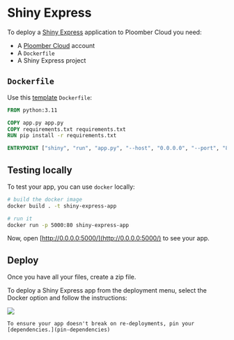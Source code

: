 # Shiny Express

To deploy a [Shiny Express](https://shiny.posit.co/blog/posts/shiny-express/) application to Ploomber Cloud you need:

- A [Ploomber Cloud](https://platform.ploomber.io/register?utm_source=shiny-express&utm_medium=documentation) account
- A `Dockerfile`
- A Shiny Express project

## `Dockerfile`

Use this [template](https://github.com/ploomber/doc/blob/main/examples/shiny/express-tip-calculator/Dockerfile) `Dockerfile`:

```Dockerfile
FROM python:3.11

COPY app.py app.py
COPY requirements.txt requirements.txt
RUN pip install -r requirements.txt

ENTRYPOINT ["shiny", "run", "app.py", "--host", "0.0.0.0", "--port", "80"]
```

## Testing locally

To test your app, you can use `docker` locally:

```sh
# build the docker image
docker build . -t shiny-express-app

# run it
docker run -p 5000:80 shiny-express-app
```

Now, open [http://0.0.0.0:5000/](http://0.0.0.0:5000/) to see your app.


## Deploy

Once you have all your files, create a zip file.

To deploy a Shiny Express app from the deployment menu, select the Docker option and follow the instructions:

![](../static/docker.png)


```{tip}
To ensure your app doesn't break on re-deployments, pin your [dependencies.](pin-dependencies)
```